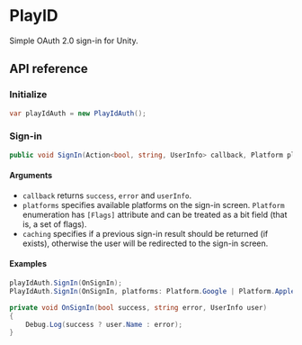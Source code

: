 # PlayID
Simple OAuth 2.0 sign-in for Unity.

## API reference

### Initialize 
```csharp
var playIdAuth = new PlayIdAuth();
```
### Sign-in 
```csharp
public void SignIn(Action<bool, string, UserInfo> callback, Platform platforms = Platform.Any, bool caching = true)
```
#### Arguments
- `callback` returns `success`, `error` and `userInfo`.
- `platforms` specifies available platforms on the sign-in screen. `Platform` enumeration has `[Flags]` attribute and can be treated as a bit field (that is, a set of flags).
- `caching` specifies if a previous sign-in result should be returned (if exists), otherwise the user will be redirected to the sign-in screen.
#### Examples
```csharp
playIdAuth.SignIn(OnSignIn);
PlayIdAuth.SignIn(OnSignIn, platforms: Platform.Google | Platform.Apple | Platform.Facebook, caching: false);

private void OnSignIn(bool success, string error, UserInfo user)
{
    Debug.Log(success ? user.Name : error);
}
```
